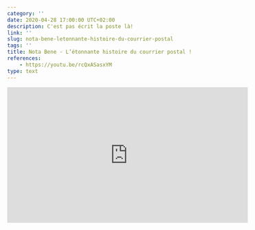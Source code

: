 ```yaml
---
category: ''
date: 2020-04-28 17:00:00 UTC+02:00
description: C'est pas écrit la poste là!
link: ''
slug: nota-bene-letonnante-histoire-du-courrier-postal
tags: ''
title: Nota Bene - L’étonnante histoire du courrier postal !
references:
    - https://youtu.be/rcQxASasxYM
type: text
---
```


<iframe width="560" height="315" src="https://www.youtube-nocookie.com/embed/rcQxASasxYM" frameborder="0" allow="accelerometer; autoplay; encrypted-media; gyroscope; picture-in-picture" allowfullscreen></iframe>